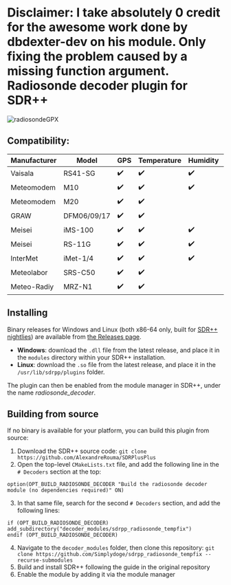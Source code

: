 Disclaimer: I take absolutely 0 credit for the awesome work done by dbdexter-dev on his module. Only fixing the problem caused by a missing function argument.
Radiosonde decoder plugin for SDR++
===================================

![radiosondeGPX](https://user-images.githubusercontent.com/17110004/144872708-2a578c62-5493-4845-9098-9328c4e914bf.png)

Compatibility:
--------------

| Manufacturer | Model       | GPS                | Temperature        | Humidity           | XDATA              |
|--------------|-------------|--------------------|--------------------|--------------------|--------------------|
| Vaisala      | RS41-SG     | :heavy_check_mark: | :heavy_check_mark: | :heavy_check_mark: | :heavy_check_mark: |
| Meteomodem   | M10         | :heavy_check_mark: | :heavy_check_mark: | :heavy_check_mark: |                    |
| Meteomodem   | M20         | :heavy_check_mark: | :heavy_check_mark: |                    |                    |
| GRAW         | DFM06/09/17 | :heavy_check_mark: | :heavy_check_mark: |                    |                    |
| Meisei       | iMS-100     | :heavy_check_mark: | :heavy_check_mark: | :heavy_check_mark: |                    |
| Meisei       | RS-11G      | :heavy_check_mark: | :heavy_check_mark: | :heavy_check_mark: |                    |
| InterMet     | iMet-1/4    | :heavy_check_mark: | :heavy_check_mark: | :heavy_check_mark: | :heavy_check_mark: |
| Meteolabor   | SRS-C50     | :heavy_check_mark: | :heavy_check_mark: |                    |                    |
| Meteo-Radiy  | MRZ-N1      | :heavy_check_mark: | :heavy_check_mark: |                    |                    |

Installing
----------

Binary releases for Windows and Linux (both x86-64 only, built for [SDR++
nightlies](https://github.com/AlexandreRouma/SDRPlusPlus/actions)) are available from
[the Releases page](https://github.com/dbdexter-dev/sdrpp_radiosonde/releases).

- **Windows**: download the `.dll` file from the latest release, and place it in
  the `modules` directory within your SDR++ installation.
- **Linux**: download the `.so` file from the latest release, and place it in
  the `/usr/lib/sdrpp/plugins` folder.

The plugin can then be enabled from the module manager in SDR++, under the name
*radiosonde\_decoder*.


Building from source
--------------------

If no binary is available for your platform, you can build this plugin from
source:

1. Download the SDR++ source code: `git clone https://github.com/AlexandreRouma/SDRPlusPlus`
2. Open the top-level `CMakeLists.txt` file, and add the following line in the
   `# Decoders` section at the top:
```
option(OPT_BUILD_RADIOSONDE_DECODER "Build the radiosonde decoder module (no dependencies required)" ON)
```
3. In that same file, search for the second `# Decoders` section, and add the
   following lines:
```
if (OPT_BUILD_RADIOSONDE_DECODER)
add_subdirectory("decoder_modules/sdrpp_radiosonde_tempfix")
endif (OPT_BUILD_RADIOSONDE_DECODER)
```
4. Navigate to the `decoder_modules` folder, then clone this repository: `git clone https://github.com/Simplydoge/sdrpp_radiosonde_tempfix --recurse-submodules`
5. Build and install SDR++ following the guide in the original repository
6. Enable the module by adding it via the module manager

